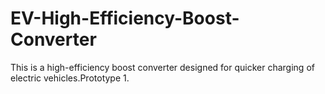 # EV-High-Efficiency-Boost-Converter
This is a high-efficiency boost converter designed for quicker charging of electric vehicles.Prototype 1.
